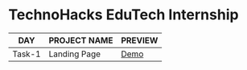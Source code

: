 # TechnoHacks EduTech Internship

| DAY | PROJECT NAME | PREVIEW |
|-----|--------------|---------|
|Task-1| Landing Page | [Demo](https://manuacharya55.github.io/TechnoHacks-EduTech-Internship/Task-1/)|

